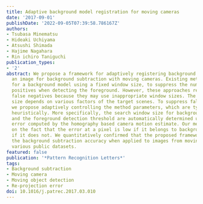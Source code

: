 ```yaml
---
title: Adaptive background model registration for moving cameras
date: '2017-09-01'
publishDate: '2022-09-05T07:39:58.786167Z'
authors:
- Tsubasa Minematsu
- Hideaki Uchiyama
- Atsushi Shimada
- Hajime Nagahara
- Rin ichiro Taniguchi
publication_types:
- '2'
abstract: We propose a framework for adaptively registering background models with
  an image for background subtraction with moving cameras. Existing methods search
  for a background model using a fixed window size, to suppress the number of false
  positives when detecting the foreground. However, these approaches result in many
  false negatives because they may use inappropriate window sizes. The appropriate
  size depends on various factors of the target scenes. To suppress false detections,
  we propose adaptively controlling the method parameters, which are typically determined
  heuristically. More specifically, the search window size for background registration
  and the foreground detection threshold are automatically determined using the re-projection
  error computed by the homography based camera motion estimate. Our method is based
  on the fact that the error at a pixel is low if it belongs to background and high
  if it does not. We quantitatively confirmed that the proposed framework improved
  the background subtraction accuracy when applied to images from moving cameras in
  various public datasets.
featured: false
publication: '*Pattern Recognition Letters*'
tags:
- Background subtraction
- Moving camera
- Moving object detection
- Re-projection error
doi: 10.1016/j.patrec.2017.03.010
---
```


